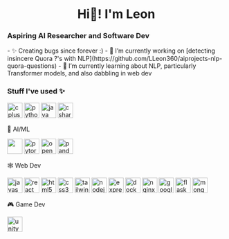 <h1 align="center">Hi🌊! I'm Leon</h1>

<h3 align="left">Aspiring AI Researcher and Software Dev</h3>
- ✨ Creating bugs since forever :)
- 🔭 I’m currently working on [detecting insincere Quora ?'s with NLP](https://github.com/LLeon360/aiprojects-nlp-quora-questions)
- 🌱 I’m currently learning about NLP, particularly Transformer models, and also dabbling in web dev

<h3 align="left">Stuff I've used ✨</h3>
<div align="left">
  <img src="https://cdn.jsdelivr.net/gh/devicons/devicon/icons/cplusplus/cplusplus-original.svg" height="35" alt="cplusplus logo"  />
  <img src="https://cdn.jsdelivr.net/gh/devicons/devicon/icons/python/python-original.svg" height="35" alt="python logo"  />
  <img src="https://cdn.jsdelivr.net/gh/devicons/devicon/icons/java/java-original.svg" height="35" alt="java logo"  />
  <img src="https://cdn.jsdelivr.net/gh/devicons/devicon/icons/csharp/csharp-original.svg" height="35" alt="csharp logo"  />
</div>
<p align="left">🤖 AI/ML </p>
<div align="left">
  <img src="https://cdn.jsdelivr.net/gh/devicons/devicon/icons/tensorflow/tensorflow-original.svg" height="35 alt="tensorflow logo"  />
  <img src="https://cdn.jsdelivr.net/gh/devicons/devicon/icons/pytorch/pytorch-original.svg" height="35" alt="pytorch logo"  />
  <img src="https://cdn.jsdelivr.net/gh/devicons/devicon/icons/opencv/opencv-original.svg" height="35" alt="opencv logo"  />
  <img src="https://cdn.jsdelivr.net/gh/devicons/devicon/icons/pandas/pandas-original.svg" height="35" alt="pandas logo"  />
</div>
<p align="left">🕸 Web Dev </p>
<div align="left">
  <img src="https://cdn.jsdelivr.net/gh/devicons/devicon/icons/javascript/javascript-original.svg" height="35" alt="javascript logo"  />
  <img src="https://cdn.jsdelivr.net/gh/devicons/devicon/icons/react/react-original.svg" height="35" alt="react logo"  />
  <img src="https://cdn.jsdelivr.net/gh/devicons/devicon/icons/html5/html5-original.svg" height="35" alt="html5 logo"  />
  <img src="https://cdn.jsdelivr.net/gh/devicons/devicon/icons/css3/css3-original.svg" height="35" alt="css3 logo"  />
  <img src="https://www.vectorlogo.zone/logos/tailwindcss/tailwindcss-icon.svg" height="35" alt="tailwindcss logo"  />
  <img src="https://cdn.jsdelivr.net/gh/devicons/devicon/icons/nodejs/nodejs-original.svg" height="35" alt="nodejs logo"  />
  <img src="https://cdn.jsdelivr.net/gh/devicons/devicon/icons/express/express-original.svg" height="35" alt="express logo"  />
  <img src="https://cdn.jsdelivr.net/gh/devicons/devicon/icons/docker/docker-original.svg" height="35" alt="docker logo"  />
  <img src="https://cdn.jsdelivr.net/gh/devicons/devicon/icons/nginx/nginx-original.svg" height="35" alt="nginx logo"  />
  <img src="https://cdn.jsdelivr.net/gh/devicons/devicon/icons/googlecloud/googlecloud-original.svg" height="35" alt="googlecloud logo"  />
  <img src="https://cdn.jsdelivr.net/gh/devicons/devicon/icons/flask/flask-original.svg" height="35" alt="flask logo"  />
  <img src="https://cdn.jsdelivr.net/gh/devicons/devicon/icons/mongodb/mongodb-original.svg" height="35" alt="mongodb logo"  />
</div>
<p align="left">🎮 Game Dev </p>
<div align="left">
  <img src="https://cdn.jsdelivr.net/gh/devicons/devicon/icons/unity/unity-original.svg" height="35" alt="unity logo"  />
</div>
